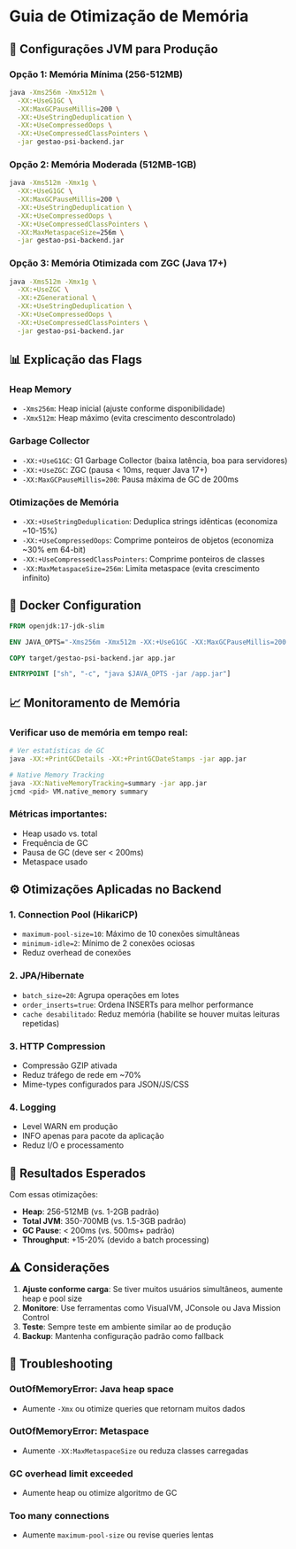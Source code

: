 # Guia de Otimização de Memória

## 🚀 Configurações JVM para Produção

### Opção 1: Memória Mínima (256-512MB)
```bash
java -Xms256m -Xmx512m \
  -XX:+UseG1GC \
  -XX:MaxGCPauseMillis=200 \
  -XX:+UseStringDeduplication \
  -XX:+UseCompressedOops \
  -XX:+UseCompressedClassPointers \
  -jar gestao-psi-backend.jar
```

### Opção 2: Memória Moderada (512MB-1GB)
```bash
java -Xms512m -Xmx1g \
  -XX:+UseG1GC \
  -XX:MaxGCPauseMillis=200 \
  -XX:+UseStringDeduplication \
  -XX:+UseCompressedOops \
  -XX:+UseCompressedClassPointers \
  -XX:MaxMetaspaceSize=256m \
  -jar gestao-psi-backend.jar
```

### Opção 3: Memória Otimizada com ZGC (Java 17+)
```bash
java -Xms512m -Xmx1g \
  -XX:+UseZGC \
  -XX:+ZGenerational \
  -XX:+UseStringDeduplication \
  -XX:+UseCompressedOops \
  -XX:+UseCompressedClassPointers \
  -jar gestao-psi-backend.jar
```

## 📊 Explicação das Flags

### Heap Memory
- `-Xms256m`: Heap inicial (ajuste conforme disponibilidade)
- `-Xmx512m`: Heap máximo (evita crescimento descontrolado)

### Garbage Collector
- `-XX:+UseG1GC`: G1 Garbage Collector (baixa latência, boa para servidores)
- `-XX:+UseZGC`: ZGC (pausa < 10ms, requer Java 17+)
- `-XX:MaxGCPauseMillis=200`: Pausa máxima de GC de 200ms

### Otimizações de Memória
- `-XX:+UseStringDeduplication`: Deduplica strings idênticas (economiza ~10-15%)
- `-XX:+UseCompressedOops`: Comprime ponteiros de objetos (economiza ~30% em 64-bit)
- `-XX:+UseCompressedClassPointers`: Comprime ponteiros de classes
- `-XX:MaxMetaspaceSize=256m`: Limita metaspace (evita crescimento infinito)

## 🐳 Docker Configuration

```dockerfile
FROM openjdk:17-jdk-slim

ENV JAVA_OPTS="-Xms256m -Xmx512m -XX:+UseG1GC -XX:MaxGCPauseMillis=200 -XX:+UseStringDeduplication -XX:+UseCompressedOops -XX:+UseCompressedClassPointers"

COPY target/gestao-psi-backend.jar app.jar

ENTRYPOINT ["sh", "-c", "java $JAVA_OPTS -jar /app.jar"]
```

## 📈 Monitoramento de Memória

### Verificar uso de memória em tempo real:
```bash
# Ver estatísticas de GC
java -XX:+PrintGCDetails -XX:+PrintGCDateStamps -jar app.jar

# Native Memory Tracking
java -XX:NativeMemoryTracking=summary -jar app.jar
jcmd <pid> VM.native_memory summary
```

### Métricas importantes:
- Heap usado vs. total
- Frequência de GC
- Pausa de GC (deve ser < 200ms)
- Metaspace usado

## ⚙️ Otimizações Aplicadas no Backend

### 1. Connection Pool (HikariCP)
- `maximum-pool-size=10`: Máximo de 10 conexões simultâneas
- `minimum-idle=2`: Mínimo de 2 conexões ociosas
- Reduz overhead de conexões

### 2. JPA/Hibernate
- `batch_size=20`: Agrupa operações em lotes
- `order_inserts=true`: Ordena INSERTs para melhor performance
- `cache desabilitado`: Reduz memória (habilite se houver muitas leituras repetidas)

### 3. HTTP Compression
- Compressão GZIP ativada
- Reduz tráfego de rede em ~70%
- Mime-types configurados para JSON/JS/CSS

### 4. Logging
- Level WARN em produção
- INFO apenas para pacote da aplicação
- Reduz I/O e processamento

## 🎯 Resultados Esperados

Com essas otimizações:
- **Heap**: 256-512MB (vs. 1-2GB padrão)
- **Total JVM**: 350-700MB (vs. 1.5-3GB padrão)
- **GC Pause**: < 200ms (vs. 500ms+ padrão)
- **Throughput**: +15-20% (devido a batch processing)

## ⚠️ Considerações

1. **Ajuste conforme carga**: Se tiver muitos usuários simultâneos, aumente heap e pool size
2. **Monitore**: Use ferramentas como VisualVM, JConsole ou Java Mission Control
3. **Teste**: Sempre teste em ambiente similar ao de produção
4. **Backup**: Mantenha configuração padrão como fallback

## 🔧 Troubleshooting

### OutOfMemoryError: Java heap space
- Aumente `-Xmx` ou otimize queries que retornam muitos dados

### OutOfMemoryError: Metaspace
- Aumente `-XX:MaxMetaspaceSize` ou reduza classes carregadas

### GC overhead limit exceeded
- Aumente heap ou otimize algoritmo de GC

### Too many connections
- Aumente `maximum-pool-size` ou revise queries lentas

